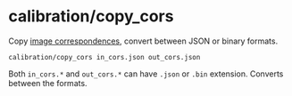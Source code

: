 # calibration/copy\_cors

Copy [image correspondences](../../data/image_correspondences.html), convert between JSON or binary formats.

    calibration/copy_cors in_cors.json out_cors.json

Both `in_cors.*` and `out_cors.*` can have `.json` or `.bin` extension. Converts between the formats. 
